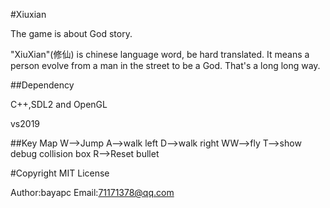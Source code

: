 #Xiuxian

The game is about God story.

"XiuXian"(修仙) is chinese language word, be hard translated. It means a person evolve from a man in the street to be a God. That's a long long way.

##Dependency

C++,SDL2 and OpenGL

vs2019

##Key Map
W-->Jump
A-->walk left
D-->walk right
WW-->fly
T-->show debug collision box
R-->Reset bullet

#Copyright MIT License

Author:bayapc
Email:71171378@qq.com